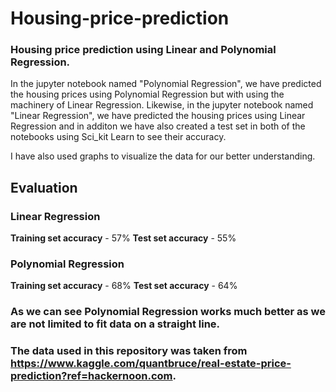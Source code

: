 # Housing-price-prediction

### Housing price prediction using Linear and Polynomial Regression.

In the jupyter notebook named "Polynomial Regression", we have predicted the housing prices using Polynomial Regression but with using the machinery of Linear Regression. 
Likewise, in the jupyter notebook named "Linear Regression", we have predicted the housing prices using Linear Regression and in additon we have also created a test set in both of the notebooks using Sci_kit Learn to see their accuracy.

I have also used graphs to visualize the data for our better understanding.

## Evaluation
### Linear Regression
 **Training set accuracy** - 57%
 **Test set accuracy** - 55%


### Polynomial Regression
 **Training set accuracy** - 68%
 **Test set accuracy** - 64%


### As we can see Polynomial Regression works much better as we are not limited to fit data on a straight line.

### The data used in this repository was taken from https://www.kaggle.com/quantbruce/real-estate-price-prediction?ref=hackernoon.com.

